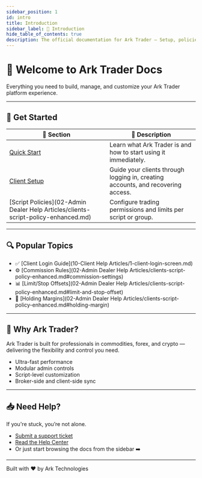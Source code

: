 ```yaml
---
sidebar_position: 1
id: intro
title: Introduction
sidebar_label: 👋 Introduction
hide_table_of_contents: true
description: The official documentation for Ark Trader – Setup, policies, integration, trading tools, and more.
---
```


# 👋 Welcome to Ark Trader Docs

Everything you need to build, manage, and customize your Ark Trader platform experience.

---

## 📘 Get Started

| 🧩 Section | 📄 Description |
|-----------|----------------|
| [Quick Start](intro.md) | Learn what Ark Trader is and how to start using it immediately. |
| [Client Setup](/docs/01-Client%20Help%20Articles/01-client-login-screen.md) | Guide your clients through logging in, creating accounts, and recovering access. |
| [Script Policies](02-Admin Dealer Help Articles/clients-script-policy-enhanced.md) | Configure trading permissions and limits per script or group. |



---

## 🔍 Popular Topics

- ✅ [Client Login Guide](10-Client Help Articles/1-client-login-screen.md)
- ⚙️ [Commission Rules](02-Admin Dealer Help Articles/clients-script-policy-enhanced.md#commission-settings)
- 📊 [Limit/Stop Offsets](02-Admin Dealer Help Articles/clients-script-policy-enhanced.md#limit-and-stop-offset)
- 🔐 [Holding Margins](02-Admin Dealer Help Articles/clients-script-policy-enhanced.md#holding-margin)

---

## 🧠 Why Ark Trader?

Ark Trader is built for professionals in commodities, forex, and crypto — delivering the flexibility and control you need.

- Ultra-fast performance
- Modular admin controls
- Script-level customization
- Broker-side and client-side sync

---

## 📥 Need Help?

If you're stuck, you’re not alone.

- [Submit a support ticket](https://help.arktechltd.com/index.php?/Tickets/Submit)
- [Read the Help Center](https://help.arktechltd.com)
- Or just start browsing the docs from the sidebar ➡️

---

<footer style={{ textAlign: 'center', fontSize: '0.8rem', marginTop: '5rem' }}>
  Built with ❤️ by Ark Technologies
</footer>